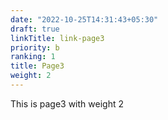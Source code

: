 ```yaml
---
date: "2022-10-25T14:31:43+05:30"
draft: true
linkTitle: link-page3
priority: b
ranking: 1
title: Page3
weight: 2
---
```


This is page3 with weight 2